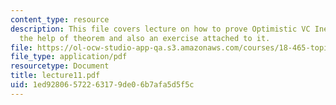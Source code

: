 ```yaml
---
content_type: resource
description: This file covers lecture on how to prove Optimistic VC Inequality with
  the help of theorem and also an exercise attached to it.
file: https://ol-ocw-studio-app-qa.s3.amazonaws.com/courses/18-465-topics-in-statistics-statistical-learning-theory-spring-2007/1ed92806572263179de06b7afa5d5f5c_lecture11.pdf
file_type: application/pdf
resourcetype: Document
title: lecture11.pdf
uid: 1ed92806-5722-6317-9de0-6b7afa5d5f5c
---
```

